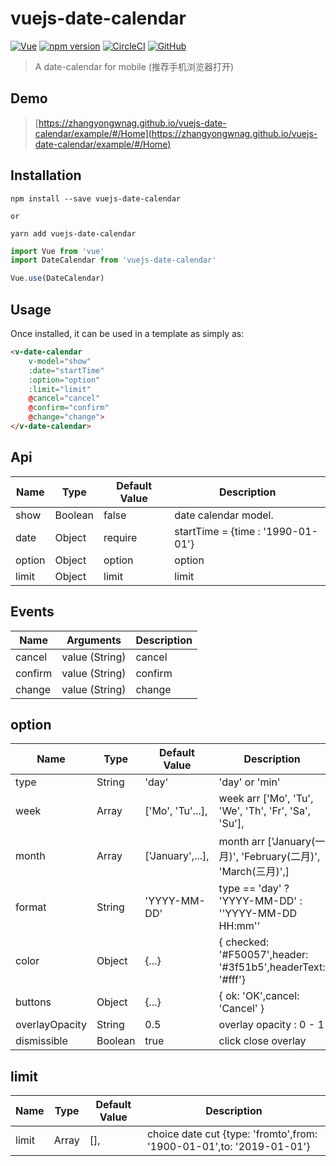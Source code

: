 # vuejs-date-calendar
[![Vue](https://img.shields.io/badge/vue-2.6.11-brightgreen.svg)](https://github.com/vuejs/vue)
[![npm version](https://img.shields.io/npm/v/vuejs-date-calendar)](https://www.npmjs.com/package/vuejs-date-calendar)
[![CircleCI](https://img.shields.io/circleci/build/github/zhangyongwnag/vuejs-date-calendar/master)](https://circleci.com/gh/zhangyongwnag/workflows/vuejs-date-calendar)
[![GitHub](https://img.shields.io/github/license/zhangyongwnag/vuejs-date-calendar)](https://github.com/zhangyongwnag/vuejs-date-calendar/blob/master/LICENSE)

> A date-calendar for mobile (推荐手机浏览器打开)

## Demo
> [https://zhangyongwnag.github.io/vuejs-date-calendar/example/#/Home](https://zhangyongwnag.github.io/vuejs-date-calendar/example/#/Home)

## Installation

```shell
npm install --save vuejs-date-calendar

or

yarn add vuejs-date-calendar
```

```js
import Vue from 'vue'
import DateCalendar from 'vuejs-date-calendar'

Vue.use(DateCalendar)
```

## Usage

Once installed, it can be used in a template as simply as:

```html
<v-date-calendar
    v-model="show"
    :date="startTime"
    :option="option"
    :limit="limit"
    @cancel="cancel"
    @confirm="confirm"
    @change="change">
</v-date-calendar>
```

## Api

|        Name        |  Type         |    Default Value    |                         Description                                                     |
| ------------------ | ------------- | ------------------- | ----------------------------------------------------------------------------------------|
| show               | Boolean       | false               | date calendar model.                                                                    |
| date               | Object        | require             | startTime = {time : '1990-01-01'}                                                       |
| option             | Object        | option              | option                                                                                  |
| limit              | Object        | limit               | limit                                                                                   |

## Events

|    Name    |    Arguments           |       Description        |
| -----------| -----------------------| ------------------------ |
| cancel     | value (String)         | cancel                    |
| confirm    | value (String)         | confirm                   |
| change     | value (String)         | change                    |

## option

|        Name        |  Type         |    Default Value    |                         Description                                                     |
| ------------------ | ------------- | ------------------- | ----------------------------------------------------------------------------------------|
| type               | String        | 'day'               | 'day' or 'min'                                                                    |
| week               | Array         | ['Mo', 'Tu'...],    | week arr ['Mo', 'Tu', 'We', 'Th', 'Fr', 'Sa', 'Su'],                                                    |
| month              | Array         | ['January',...],    | month arr ['January(一月)', 'February(二月)', 'March(三月)',]                                                                                  |
| format             | String        | 'YYYY-MM-DD'        | type == 'day' ? 'YYYY-MM-DD' : ''YYYY-MM-DD HH:mm''                                                                                 |
| color              | Object        | {...}               | { checked: '#F50057',header: '#3f51b5',headerText: '#fff'}                                                                                |
| buttons            | Object        | {...}               | { ok: 'OK',cancel: 'Cancel' }                                                                         |
| overlayOpacity     | String        | 0.5                 | overlay opacity : 0 - 1                                                                     |
| dismissible        | Boolean       | true                | click close overlay                                                                   |

## limit

|        Name        |  Type         |    Default Value    |                         Description                                                     |
| ------------------ | ------------- | ------------------- | ----------------------------------------------------------------------------------------|
| limit              | Array         | [],                 |  choice date cut {type: 'fromto',from: '1900-01-01',to: '2019-01-01'}                                                                         |
